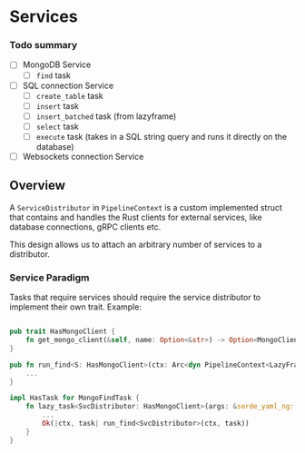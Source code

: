 # Services

### Todo summary

- [ ] MongoDB Service
    - [ ] `find` task
- [ ] SQL connection Service
    - [ ] `create_table` task
    - [ ] `insert` task
    - [ ] `insert_batched` task (from lazyframe)
    - [ ] `select` task
    - [ ] `execute` task (takes in a SQL string query and runs it directly on the database)
- [ ] Websockets connection Service

## Overview

A `ServiceDistributor` in `PipelineContext` is a custom implemented struct that contains and handles the 
Rust clients for external services, like database connections, gRPC clients etc.

This design allows us to attach an arbitrary number of services to a distributor.

### Service Paradigm

Tasks that require services should require the service distributor to implement their own trait. Example:

```rs

pub trait HasMongoClient {
    fn get_mongo_client(&self, name: Option<&str>) -> Option<MongoClient>;
}

pub fn run_find<S: HasMongoClient>(ctx: Arc<dyn PipelineContext<LazyFrame, S>>, task: &MongoFindTask) -> CpResult<()> {
    ...
}

impl HasTask for MongoFindTask {
    fn lazy_task<SvcDistributor: HasMongoClient>(args: &serde_yaml_ng::Value) -> CpResult<PipelineTask<LazyFrame, SvcDistributor>> {
        ...
        Ok(|ctx, task| run_find<SvcDistributor>(ctx, task))
    }
}
```
